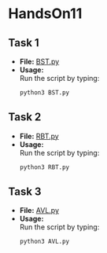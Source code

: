 # HandsOn11

## Task 1
- **File:** [BST.py](https://github.com/nebimal/HandsOn11/blob/main/BST.py)
- **Usage:**  
  Run the script by typing:
  ```bash
  python3 BST.py

## Task 2
- **File:** [RBT.py](https://github.com/nebimal/HandsOn11/blob/main/RBT.py)
- **Usage:**  
  Run the script by typing:
  ```bash
  python3 RBT.py

## Task 3
- **File:** [AVL.py](https://github.com/nebimal/HandsOn11/blob/main/AVL.py)
- **Usage:**  
  Run the script by typing:
  ```bash
  python3 AVL.py
